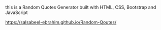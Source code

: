 this is a Random Quotes Generator built with HTML, CSS, Bootstrap and JavaScript

https://salsabeel-ebrahim.github.io/Random-Qoutes/
